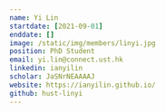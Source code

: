 ```yaml
---
name: Yi Lin
startdate: [2021-09-01]
enddate: []
image: /static/img/members/linyi.jpg
position: PhD Student
email: yi.lin@connect.ust.hk
linkedin: ianyilin
scholar: JaSNrNEAAAAJ
website: https://ianyilin.github.io/
github: hust-linyi
---
```

